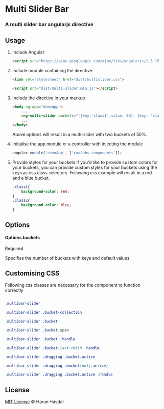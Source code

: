 # Multi Slider Bar

### A multi slider bar angularjs directive

## Usage

1. Include Angular:

	```html
	<script src="https://ajax.googleapis.com/ajax/libs/angularjs/1.3.15/angular.min.js"></script>
	```

2. Include module containing the directive:

	```html
	<link rel="stylesheet" href="dist/multislider.css">
	```

	```html
	<script src="dist/multi-slider.min.js"></script>
	```

3. Include the directive in your markup

	```html
	<body ng-app="demoApp">
		...
		<ng-multi-slider buckets="[{key:'class1',value: 50}, {key: 'class2', value: 50}]"></ng-multi-slider>
		...
	</body>
	```

	Above options will result in a multi-slider with two buckets of 50%.

4. Initialise the app module or a controller with injecting the module

	```javascript
	angular.module('demoApp', ['rmalabs-components']);
	```

5. Provide styles for your buckets
	If you'd like to provide custom colors for your buckets,
	you can provide custom styles for your buckets using the keys as css class selectors. Following css example will result in a red and a blue bucket.

	```css
	.class1{
		background-color: red;
	}
	.class2{
		background-color: blue;
	}
	```

## Options

#### Options.buckets

Required

Specifies the number of buckets with keys and default values.

## Customising CSS

Following css classes are necessary for the component to function correctly

```css

.multibar-slider

.multibar-slider .bucket-collection

.multibar-slider .bucket

.multibar-slider .bucket span

.multibar-slider .bucket .handle

.multibar-slider .bucket:last-child .handle

.multibar-slider .dragging .bucket.active

.multibar-slider .dragging .bucket:not(.active)

.multibar-slider .dragging .bucket.active .handle
```

## License

[MIT License](http://harunhasdal.mit-license.org/) © Harun Hasdal
